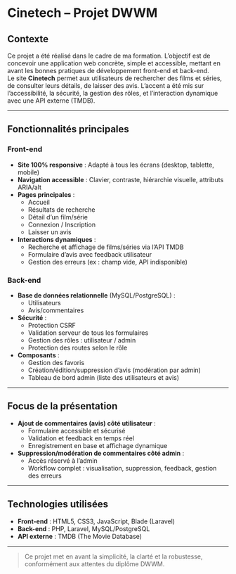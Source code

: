 # Cinetech – Projet DWWM

## Contexte

Ce projet a été réalisé dans le cadre de ma formation. L’objectif est de concevoir une application web concrète, simple et accessible, mettant en avant les bonnes pratiques de développement front-end et back-end.  
Le site **Cinetech** permet aux utilisateurs de rechercher des films et séries, de consulter leurs détails, de laisser des avis.
L’accent a été mis sur l’accessibilité, la sécurité, la gestion des rôles, et l’interaction dynamique avec une API externe (TMDB).

---

## Fonctionnalités principales

### Front-end

- **Site 100% responsive** : Adapté à tous les écrans (desktop, tablette, mobile)
- **Navigation accessible** : Clavier, contraste, hiérarchie visuelle, attributs ARIA/alt
- **Pages principales** :
  - Accueil
  - Résultats de recherche
  - Détail d’un film/série
  - Connexion / Inscription
  - Laisser un avis
- **Interactions dynamiques** :
  - Recherche et affichage de films/séries via l’API TMDB
  - Formulaire d’avis avec feedback utilisateur
  - Gestion des erreurs (ex : champ vide, API indisponible)

### Back-end

- **Base de données relationnelle** (MySQL/PostgreSQL) :
  - Utilisateurs
  - Avis/commentaires
- **Sécurité** :
  - Protection CSRF
  - Validation serveur de tous les formulaires
  - Gestion des rôles : utilisateur / admin
  - Protection des routes selon le rôle
- **Composants** :
  - Gestion des favoris
  - Création/édition/suppression d’avis (modération par admin)
  - Tableau de bord admin (liste des utilisateurs et avis)

---

## Focus de la présentation

- **Ajout de commentaires (avis) côté utilisateur** :
  - Formulaire accessible et sécurisé
  - Validation et feedback en temps réel
  - Enregistrement en base et affichage dynamique
- **Suppression/modération de commentaires côté admin** :
  - Accès réservé à l’admin
  - Workflow complet : visualisation, suppression, feedback, gestion des erreurs
---

## Technologies utilisées

- **Front-end** : HTML5, CSS3, JavaScript, Blade (Laravel)
- **Back-end** : PHP, Laravel, MySQL/PostgreSQL
- **API externe** : TMDB (The Movie Database)

---

> Ce projet met en avant la simplicité, la clarté et la robustesse, conformément aux attentes du diplôme DWWM.